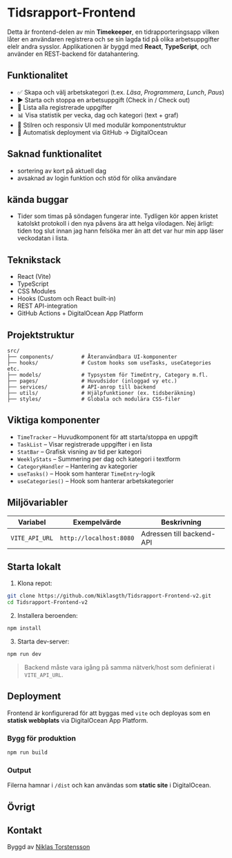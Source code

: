 # Tidsrapport-Frontend

Detta är frontend-delen av min **Timekeeper**, en tidrapporteringsapp vilken låter en användaren registrera och se sin lagda tid på olika arbetsuppgifter elelr andra sysslor. 
Applikationen är byggd med **React**, **TypeScript**, och använder en REST-backend för datahantering.

## Funktionalitet

- ✅ Skapa och välj arbetskategori (t.ex. *Läsa*, *Programmera*, *Lunch*, *Paus*)
- ▶️ Starta och stoppa en arbetsuppgift (Check in / Check out)
- 🧾 Lista alla registrerade uppgifter
- 📊 Visa statistik per vecka, dag och kategori (text + graf)
- 🎨 Stilren och responsiv UI med modulär komponentstruktur
- 🚀 Automatisk deployment via GitHub → DigitalOcean

## Saknad funktionalitet

- sortering av kort på aktuell dag
- avsaknad av login funktion och stöd för olika användare

## kända buggar
- Tider som timas på söndagen fungerar inte. Tydligen kör appen kristet katolskt protokoll i den nya påvens ära att helga vilodagen. Nej ärligt: tiden tog slut innan jag hann felsöka mer än att det var hur min app läser veckodatan i lista. 

## Teknikstack

- React (Vite)
- TypeScript
- CSS Modules
- Hooks (Custom och React built-in)
- REST API-integration
- GitHub Actions + DigitalOcean App Platform

## Projektstruktur

```plaintext
src/
├── components/         # Återanvändbara UI-komponenter
├── hooks/              # Custom hooks som useTasks, useCategories etc.
├── models/             # Typsystem för TimeEntry, Category m.fl.
├── pages/              # Huvudsidor (inloggad vy etc.)
├── services/           # API-anrop till backend
├── utils/              # Hjälpfunktioner (ex. tidsberäkning)
├── styles/             # Globala och modulära CSS-filer
```

## Viktiga komponenter

- `TimeTracker` – Huvudkomponent för att starta/stoppa en uppgift
- `TaskList` – Visar registrerade uppgifter i en lista
- `StatBar` – Grafisk visning av tid per kategori
- `WeeklyStats` – Summering per dag och kategori i textform
- `CategoryHandler` – Hantering av kategorier
- `useTasks()` – Hook som hanterar `TimeEntry`-logik
- `useCategories()` – Hook som hanterar arbetskategorier

## Miljövariabler

| Variabel         | Exempelvärde                    | Beskrivning                |
|------------------|----------------------------------|----------------------------|
| `VITE_API_URL`   | `http://localhost:8080`         | Adressen till backend-API  |

## Starta lokalt

1. Klona repot:
```bash
git clone https://github.com/Niklasgth/Tidsrapport-Frontend-v2.git
cd Tidsrapport-Frontend-v2
```

2. Installera beroenden:
```bash
npm install
```

3. Starta dev-server:
```bash
npm run dev
```

> Backend måste vara igång på samma nätverk/host som definierat i `VITE_API_URL`.

## Deployment

Frontend är konfigurerad för att byggas med `vite` och deployas som en **statisk webbplats** via DigitalOcean App Platform.

### Bygg för produktion

```bash
npm run build
```

### Output

Filerna hamnar i `/dist` och kan användas som **static site** i DigitalOcean.

## Övrigt

## Kontakt

Byggd av [Niklas Torstensson](https://github.com/Niklasgth)
